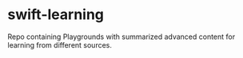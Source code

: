 # swift-learning
Repo containing Playgrounds with summarized advanced content for learning from different sources.
